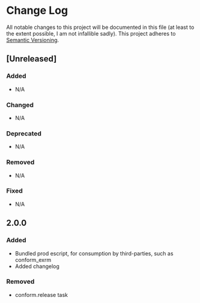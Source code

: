 # Change Log

All notable changes to this project will be documented in this file (at least to the extent possible, I am not infallible sadly).
This project adheres to [Semantic Versioning](http://semver.org/).

## [Unreleased]
### Added
- N/A
### Changed
- N/A
### Deprecated
- N/A
### Removed
- N/A
### Fixed
- N/A

## 2.0.0
### Added
- Bundled prod escript, for consumption by third-parties, such as conform_exrm
- Added changelog
### Removed
- conform.release task

